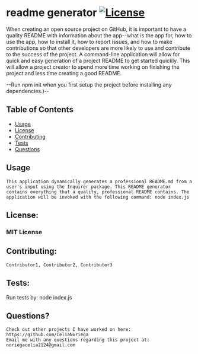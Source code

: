 # readme generator  [![License](https://img.shields.io/badge/License-Apache%202.0-blue.svg)](https://opensource.org/licenses/Apache-2.0)
  When creating an open source project on GitHub, it is important to have a quality README with information about the app--what is the app for, how to use the app, how to install it, how to report issues, and how to make contributions so that other developers are more likely to use and contribute to the success of the project. A command-line application will allow for quick and easy generation of a project README to get started quickly. This will allow a project creator to spend more time working on finishing the project and less time creating a good README.

--Run npm init when you first setup the project before installing any dependencies.)-- 

## Table of Contents
  * [Usage](#usage)
  * [License](#license:)
  * [Contributing](#contributing:)
  * [Tests](#tests:)
  * [Questions](#questions?)

## Usage 

    This application dynamically generates a professional README.md from a user's input using the Inquirer package. This README generator contains everything that a quality, professional README contains. The application will be invoked with the following command: node index.js

## License:
### MIT License

## Contributing:
  
    Contributor1, Contributer2, Contributer3

## Tests:
   Run tests by: node index.js
  
## Questions?
    
    Check out other projects I have worked on here: https://github.com/CeliaNoriega      
    Email me with any questions regarding this project at: noriegacelia2124@gmail.com